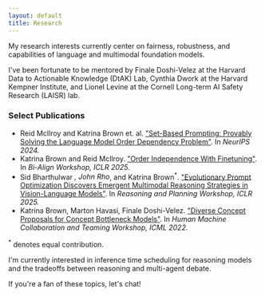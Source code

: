 ```yaml
---
layout: default
title: Research
---
```


My research interests currently center on fairness, robustness, and capabilities of language and multimodal foundation models. 

I've been fortunate to be mentored by Finale Doshi-Velez at the Harvard Data to Actionable Knowledge (DtAK) Lab, Cynthia Dwork at the Harvard Kempner Institute, and Lionel Levine at the Cornell Long-term AI Safety Research (LAISR) lab. 

### Select Publications
- Reid McIlroy and Katrina Brown et. al. ["Set-Based Prompting: Provably Solving the Language Model Order Dependency Problem"](https://arxiv.org/abs/2406.03919). In *NeurIPS 2024.*
- Katrina Brown and Reid McIlroy. ["Order Independence With Finetuning"](https://openreview.net/pdf?id=08E6XX0Yen). In *Bi-Align Workshop, ICLR 2025.*
- Sid Bharthulwar<sup>*</sup> , John Rho<sup>*</sup>, and Katrina Brown<sup>*</sup>. ["Evolutionary Prompt Optimization Discovers Emergent Multimodal Reasoning Strategies in Vision-Language Models"](https://openreview.net/pdf?id=u8BO0NFF21). In *Reasoning and Planning Workshop, ICLR 2025.*
- Katrina Brown, Marton Havasi, Finale Doshi-Velez. ["Diverse Concept Proposals for Concept Bottleneck Models"](https://arxiv.org/pdf/2412.18059). In *Human Machine Collaboration and Teaming Workshop, ICML 2022.*

<sup>*</sup> denotes equal contribution. 

I'm currently interested in inference time scheduling for reasoning models and the tradeoffs between reasoning and multi-agent debate. 

If you're a fan of these topics, let's chat!